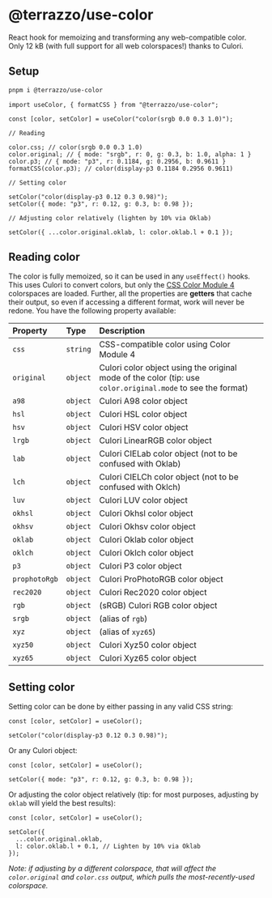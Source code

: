 # @terrazzo/use-color

React hook for memoizing and transforming any web-compatible color. Only 12 kB (with full support for all web colorspaces!) thanks to Culori.

## Setup

```sh
pnpm i @terrazzo/use-color
```

```tsx
import useColor, { formatCSS } from "@terrazzo/use-color";

const [color, setColor] = useColor("color(srgb 0.0 0.3 1.0)");

// Reading

color.css; // color(srgb 0.0 0.3 1.0)
color.original; // { mode: "srgb", r: 0, g: 0.3, b: 1.0, alpha: 1 }
color.p3; // { mode: "p3", r: 0.1184, g: 0.2956, b: 0.9611 }
formatCSS(color.p3); // color(display-p3 0.1184 0.2956 0.9611)

// Setting color

setColor("color(display-p3 0.12 0.3 0.98)");
setColor({ mode: "p3", r: 0.12, g: 0.3, b: 0.98 });

// Adjusting color relatively (lighten by 10% via Oklab)

setColor({ ...color.original.oklab, l: color.oklab.l + 0.1 });
```

## Reading color

The color is fully memoized, so it can be used in any `useEffect()` hooks. This uses Culori to convert colors, but only the [CSS Color Module 4](https://www.w3.org/TR/css-color-4/) colorspaces are loaded. Further, all the properties are **getters** that cache their output, so even if accessing a different format, work will never be redone. You have the following property available:

| Property      | Type     | Description                                                                                                 |
| :------------ | :------- | :---------------------------------------------------------------------------------------------------------- |
| `css`         | `string` | CSS-compatible color using Color Module 4                                                                   |
| `original`    | `object` | Culori color object using the original mode of the color (tip: use `color.original.mode` to see the format) |
| `a98`         | `object` | Culori A98 color object                                                                                     |
| `hsl`         | `object` | Culori HSL color object                                                                                     |
| `hsv`         | `object` | Culori HSV color object                                                                                     |
| `lrgb`        | `object` | Culori LinearRGB color object                                                                               |
| `lab`         | `object` | Culori CIELab color object (not to be confused with Oklab)                                                  |
| `lch`         | `object` | Culori CIELCh color object (not to be confused with Oklch)                                                  |
| `luv`         | `object` | Culori LUV color object                                                                                     |
| `okhsl`       | `object` | Culori Okhsl color object                                                                                   |
| `okhsv`       | `object` | Culori Okhsv color object                                                                                   |
| `oklab`       | `object` | Culori Oklab color object                                                                                   |
| `oklch`       | `object` | Culori Oklch color object                                                                                   |
| `p3`          | `object` | Culori P3 color object                                                                                      |
| `prophotoRgb` | `object` | Culori ProPhotoRGB color object                                                                             |
| `rec2020`     | `object` | Culori Rec2020 color object                                                                                 |
| `rgb`         | `object` | (sRGB) Culori RGB color object                                                                              |
| `srgb`        | `object` | (alias of `rgb`)                                                                                            |
| `xyz`         | `object` | (alias of `xyz65`)                                                                                          |
| `xyz50`       | `object` | Culori Xyz50 color object                                                                                   |
| `xyz65`       | `object` | Culori Xyz65 color object                                                                                   |

## Setting color

Setting color can be done by either passing in any valid CSS string:

```tsx
const [color, setColor] = useColor();

setColor("color(display-p3 0.12 0.3 0.98)");
```

Or any Culori object:

```tsx
const [color, setColor] = useColor();

setColor({ mode: "p3", r: 0.12, g: 0.3, b: 0.98 });
```

Or adjusting the color object relatively (tip: for most purposes, adjusting by `oklab` will yield the best results):

```tsx
const [color, setColor] = useColor();

setColor({
  ...color.original.oklab,
  l: color.oklab.l + 0.1, // Lighten by 10% via Oklab
});
```

_Note: if adjusting by a different colorspace, that will affect the `color.original` and `color.css` output, which pulls the most-recently-used colorspace._
